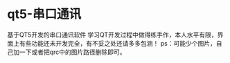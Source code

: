 # qt5-串口通讯
基于QT5开发的串口通讯软件
学习QT开发过程中做得练手作，本人水平有限，界面上有些功能还未开发完全，有不妥之处还请多多包涵！
ps：可能少个图片，自己加一下或者把qrc中的图片路径删除即可。
